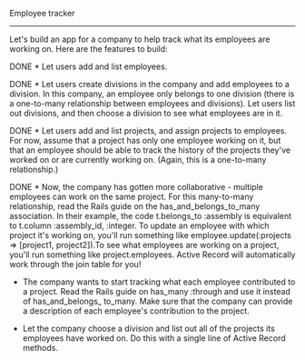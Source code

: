 Employee tracker
****************************
Let's build an app for a company to help track what its employees are working on. Here are the features to build:

DONE * Let users add and list employees.

DONE * Let users create divisions in the company and add employees to a division. In this company, an employee only belongs to one division (there is a one-to-many relationship between employees and divisions). Let users list out divisions, and then choose a division to see what employees are in it.

DONE * Let users add and list projects, and assign projects to employees. For now, assume that a project has only one employee working on it, but that an employee should be able to track the history of the projects they've worked on or are currently working on. (Again, this is a one-to-many relationship.)

DONE * Now, the company has gotten more collaborative - multiple employees can work on the same project. For this many-to-many relationship, read the Rails guide on the has_and_belongs_to_many association. In their example, the code t.belongs_to :assembly is equivalent to t.column :assembly_id, :integer. To update an employee with which project it's working on, you'll run something like employee.update(:projects => [project1, project2]).To see what employees are working on a project, you'll run something like project.employees. Active Record will automatically work through the join table for you!

* The company wants to start tracking what each employee contributed to a project. Read the Rails guide on has_many :through and use it instead of has_and_belongs_
to_many. Make sure that the company can provide a description of each employee's contribution to the project.

* Let the company choose a division and list out all of the projects its employees have worked on. Do this with a single line of Active Record methods.
